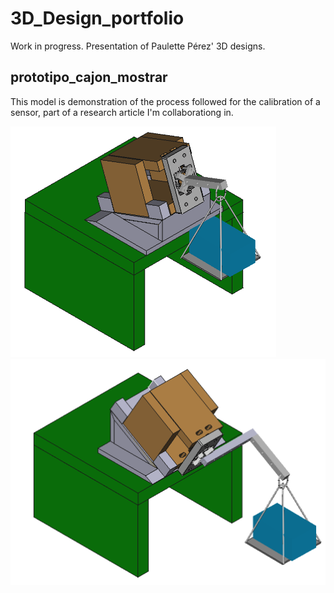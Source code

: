 # 3D_Design_portfolio
Work in progress. Presentation of Paulette Pérez' 3D designs.

## prototipo_cajon_mostrar 

This model is demonstration of the process followed for the calibration of a sensor, part of a research article I'm collaborationg in.

<img src="prototipo_cajon_mostrar/sistema1.png" width="425"/> <img src="prototipo_cajon_mostrar/sistema2.png" width="525"/> 
